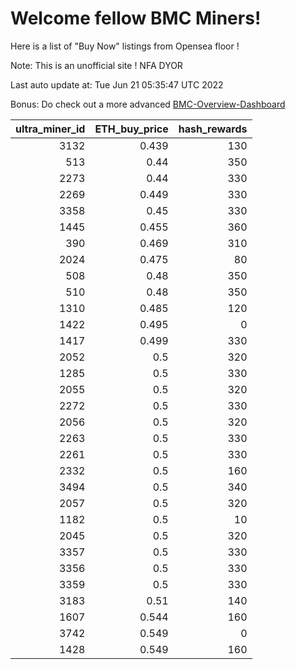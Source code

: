# Welcome fellow BMC Miners!
Here is a list of "Buy Now" listings from Opensea floor !

Note: This is an unofficial site ! NFA DYOR

Last auto update at: Tue Jun 21 05:35:47 UTC 2022

Bonus: Do check out a more advanced [BMC-Overview-Dashboard](https://dune.com/defifunk/BMC-Overview-Dashboard)


|   ultra_miner_id |   ETH_buy_price |   hash_rewards |
|-----------------:|----------------:|---------------:|
|             3132 |           0.439 |            130 |
|              513 |           0.44  |            350 |
|             2273 |           0.44  |            330 |
|             2269 |           0.449 |            330 |
|             3358 |           0.45  |            330 |
|             1445 |           0.455 |            360 |
|              390 |           0.469 |            310 |
|             2024 |           0.475 |             80 |
|              508 |           0.48  |            350 |
|              510 |           0.48  |            350 |
|             1310 |           0.485 |            120 |
|             1422 |           0.495 |              0 |
|             1417 |           0.499 |            330 |
|             2052 |           0.5   |            320 |
|             1285 |           0.5   |            330 |
|             2055 |           0.5   |            320 |
|             2272 |           0.5   |            330 |
|             2056 |           0.5   |            320 |
|             2263 |           0.5   |            330 |
|             2261 |           0.5   |            330 |
|             2332 |           0.5   |            160 |
|             3494 |           0.5   |            340 |
|             2057 |           0.5   |            320 |
|             1182 |           0.5   |             10 |
|             2045 |           0.5   |            320 |
|             3357 |           0.5   |            330 |
|             3356 |           0.5   |            330 |
|             3359 |           0.5   |            330 |
|             3183 |           0.51  |            140 |
|             1607 |           0.544 |            160 |
|             3742 |           0.549 |              0 |
|             1428 |           0.549 |            160 |
